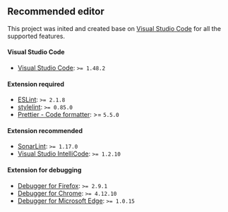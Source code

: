 ## Recommended editor

This project was inited and created base on [Visual Studio Code](https://code.visualstudio.com/) for all the supported features.

#### Visual Studio Code

-   [Visual Studio Code](https://code.visualstudio.com/): `>= 1.48.2`

#### Extension required

-   [ESLint](https://marketplace.visualstudio.com/items?itemName=dbaeumer.vscode-eslint): `>= 2.1.8`
-   [stylelint](https://marketplace.visualstudio.com/items?itemName=stylelint.vscode-stylelint): `>= 0.85.0`
-   [Prettier - Code formatter](https://marketplace.visualstudio.com/items?itemName=esbenp.prettier-vscode): >= `5.5.0`

#### Extension recommended

-   [SonarLint](https://marketplace.visualstudio.com/items?itemName=SonarSource.sonarlint-vscode): `>= 1.17.0`
-   [Visual Studio IntelliCode](https://marketplace.visualstudio.com/items?itemName=VisualStudioExptTeam.vscodeintellicode): `>= 1.2.10`

#### Extension for debugging

-   [Debugger for Firefox](https://marketplace.visualstudio.com/items?itemName=firefox-devtools.vscode-firefox-debug): `>= 2.9.1`
-   [Debugger for Chrome](https://marketplace.visualstudio.com/items?itemName=msjsdiag.debugger-for-chrome): `>= 4.12.10`
-   [Debugger for Microsoft Edge](https://marketplace.visualstudio.com/items?itemName=msjsdiag.debugger-for-edge): `>= 1.0.15`
